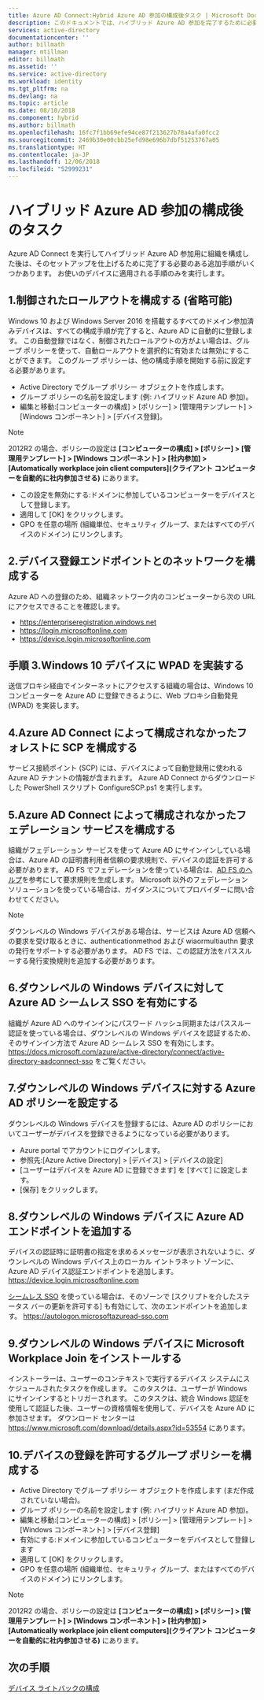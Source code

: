 ```yaml
---
title: Azure AD Connect:Hybrid Azure AD 参加の構成後タスク | Microsoft Docs
description: このドキュメントでは、ハイブリッド Azure AD 参加を完了するために必要な構成後のタスクについて詳しく説明します
services: active-directory
documentationcenter: ''
author: billmath
manager: mtillman
editor: billmath
ms.assetid: ''
ms.service: active-directory
ms.workload: identity
ms.tgt_pltfrm: na
ms.devlang: na
ms.topic: article
ms.date: 08/10/2018
ms.component: hybrid
ms.author: billmath
ms.openlocfilehash: 16fc7f1bb69efe94ce87f213627b78a4afa0fcc2
ms.sourcegitcommit: 2469b30e00cbb25efd98e696b7dbf51253767a05
ms.translationtype: HT
ms.contentlocale: ja-JP
ms.lasthandoff: 12/06/2018
ms.locfileid: "52999231"
---
```

# <a name="post-configuration-tasks-for-hybrid-azure-ad-join"></a>ハイブリッド Azure AD 参加の構成後のタスク

Azure AD Connect を実行してハイブリッド Azure AD 参加用に組織を構成した後は、そのセットアップを仕上げるために完了する必要のある追加手順がいくつかあります。  お使いのデバイスに適用される手順のみを実行します。

## <a name="1-configure-controlled-rollout-optional"></a>1.制御されたロールアウトを構成する (省略可能)
Windows 10 および Windows Server 2016 を搭載するすべてのドメイン参加済みデバイスは、すべての構成手順が完了すると、Azure AD に自動的に登録します。 この自動登録ではなく、制御されたロールアウトの方がよい場合は、グループ ポリシーを使って、自動ロールアウトを選択的に有効または無効にすることができます。  このグループ ポリシーは、他の構成手順を開始する前に設定する必要があります。
* Active Directory でグループ ポリシー オブジェクトを作成します。
* グループ ポリシーの名前を設定します (例: ハイブリッド Azure AD 参加)。
* 編集と移動:[コンピューターの構成] > [ポリシー] > [管理用テンプレート] > [Windows コンポーネント] > [デバイス登録]。

>[!NOTE]
>2012R2 の場合、ポリシーの設定は **[コンピューターの構成] > [ポリシー] > [管理用テンプレート] > [Windows コンポーネント] > [社内参加] > [Automatically workplace join client computers]\(クライアント コンピューターを自動的に社内参加させる\)** にあります。

* この設定を無効にする:ドメインに参加しているコンピューターをデバイスとして登録します。
* 適用して [OK] をクリックします。
* GPO を任意の場所 (組織単位、セキュリティ グループ、またはすべてのデバイスのドメイン) にリンクします。

## <a name="2-configure-network-with-device-registration-endpoints"></a>2.デバイス登録エンドポイントとのネットワークを構成する
Azure AD への登録のため、組織ネットワーク内のコンピューターから次の URL にアクセスできることを確認します。

* https://enterpriseregistration.windows.net
* https://login.microsoftonline.com
* https://device.login.microsoftonline.com 

## <a name="3-implement-wpad-for-windows-10-devices"></a>手順 3.Windows 10 デバイスに WPAD を実装する
送信プロキシ経由でインターネットにアクセスする組織の場合は、Windows 10 コンピューターを Azure AD に登録できるように、Web プロキシ自動発見 (WPAD) を実装します。

## <a name="4-configure-the-scp-in-any-forests-that-were-not-configured-by-azure-ad-connect"></a>4.Azure AD Connect によって構成されなかったフォレストに SCP を構成する 

サービス接続ポイント (SCP) には、デバイスによって自動登録用に使われる Azure AD テナントの情報が含まれます。  Azure AD Connect からダウンロードした PowerShell スクリプト ConfigureSCP.ps1 を実行します。

## <a name="5-configure-any-federation-service-that-was-not-configured-by-azure-ad-connect"></a>5.Azure AD Connect によって構成されなかったフェデレーション サービスを構成する

組織がフェデレーション サービスを使って Azure AD にサインインしている場合は、Azure AD の証明書利用者信頼の要求規則で、デバイスの認証を許可する必要があります。 AD FS でフェデレーションを使っている場合は、[AD FS のヘルプ](https://aka.ms/aadrptclaimrules)を参考にして要求規則を生成します。 Microsoft 以外のフェデレーション ソリューションを使っている場合は、ガイダンスについてプロバイダーに問い合わせてください。  

>[!NOTE]
>ダウンレベルの Windows デバイスがある場合は、サービスは Azure AD 信頼への要求を受け取るときに、authenticationmethod および wiaormultiauthn 要求の発行をサポートする必要があります。 AD FS では、この認証方法をパススルーする発行変換規則を追加する必要があります。

## <a name="6-enable-azure-ad-seamless-sso-for-windows-down-level-devices"></a>6.ダウンレベルの Windows デバイスに対して Azure AD シームレス SSO を有効にする

組織が Azure AD へのサインインにパスワード ハッシュ同期またはパススルー認証を使っている場合は、ダウンレベルの Windows デバイスを認証するため、そのサインイン方法で Azure AD シームレス SSO を有効にします。 https://docs.microsoft.com/azure/active-directory/connect/active-directory-aadconnect-sso をご覧ください。 

## <a name="7-set-azure-ad-policy-for-windows-down-level-devices"></a>7.ダウンレベルの Windows デバイスに対する Azure AD ポリシーを設定する

ダウンレベルの Windows デバイスを登録するには、Azure AD のポリシーにおいてユーザーがデバイスを登録できるようになっている必要があります。 

* Azure portal でアカウントにログインします。
* 参照先:[Azure Active Directory] > [デバイス] > [デバイスの設定]
* [ユーザーはデバイスを Azure AD に登録できます] を [すべて] に設定します。
* [保存] をクリックします。

## <a name="8-add-azure-ad-endpoint-to-windows-down-level-devices"></a>8.ダウンレベルの Windows デバイスに Azure AD エンドポイントを追加する

デバイスの認証時に証明書の指定を求めるメッセージが表示されないように、ダウンレベルの Windows デバイス上のローカル イントラネット ゾーンに、Azure AD デバイス認証エンドポイントを追加します。 https://device.login.microsoftonline.com 

[シームレス SSO](how-to-connect-sso.md) を使っている場合は、そのゾーンで [スクリプトを介したステータス バーの更新を許可する] も有効にして、次のエンドポイントを追加します。 https://autologon.microsoftazuread-sso.com 

## <a name="9-install-microsoft-workplace-join-on-windows-down-level-devices"></a>9.ダウンレベルの Windows デバイスに Microsoft Workplace Join をインストールする

インストーラーは、ユーザーのコンテキストで実行するデバイス システムにスケジュールされたタスクを作成します。 このタスクは、ユーザーが Windows にサインインするとトリガーされます。 このタスクは、統合 Windows 認証を使用して認証した後、ユーザーの資格情報を使用して、デバイスを Azure AD に参加させます。 ダウンロード センターは https://www.microsoft.com/download/details.aspx?id=53554 にあります。 

## <a name="10-configure-group-policy-to-allow-device-registration"></a>10.デバイスの登録を許可するグループ ポリシーを構成する

* Active Directory でグループ ポリシー オブジェクトを作成します (まだ作成されていない場合)。
* グループ ポリシーの名前を設定します (例: ハイブリッド Azure AD 参加)。
* 編集と移動:[コンピューターの構成] > [ポリシー] > [管理用テンプレート] > [Windows コンポーネント] > [デバイス登録]
* 有効にする:ドメインに参加しているコンピューターをデバイスとして登録します
* 適用して [OK] をクリックします。
* GPO を任意の場所 (組織単位、セキュリティ グループ、またはすべてのデバイスのドメイン) にリンクします。

>[!NOTE]
>2012R2 の場合、ポリシーの設定は **[コンピューターの構成] > [ポリシー] > [管理用テンプレート] > [Windows コンポーネント] > [社内参加] > [Automatically workplace join client computers]\(クライアント コンピューターを自動的に社内参加させる\)** にあります。

## <a name="next-steps"></a>次の手順
[デバイス ライトバックの構成](how-to-connect-device-writeback.md)
